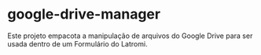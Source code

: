 # google-drive-manager
Este projeto empacota a manipulação de arquivos do Google Drive para ser usada dentro de um Formulário do Latromi.
